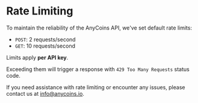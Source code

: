 # Rate Limiting

To maintain the reliability of the AnyCoins API, we've set default rate limits:

- `POST`: 2 requests/second
- `GET`: 10 requests/second

<div class="warning">
Limits apply <strong>per API key</strong>.
</div>

Exceeding them will trigger a response with `429 Too Many Requests` status code.

If you need assistance with rate limiting or encounter any issues, please contact us at [info@anycoins.io](mailto:info@anycoins.io).

